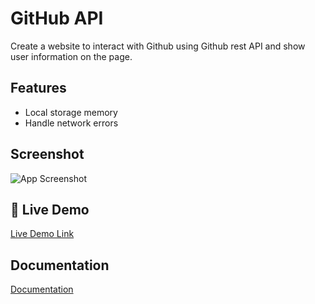 # GitHub API

Create a website to interact with Github using Github rest API and show user information on the page.



## Features

- Local storage memory
- Handle network errors


## Screenshot

![App 
Screenshot](img/screenshot.png)

## 🔗 Live Demo
[Live Demo Link](https://m-shahrestani.github.io/Github-API/)

## Documentation

[Documentation](midterm.pdf)
